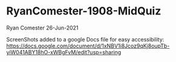 # RyanComester-1908-MidQuiz

Ryan Comester 26-Jun-2021

ScreenShots added to a google Docs file for easy accessibility:
https://docs.google.com/document/d/1xNBV1i8Jcoz9qKj8oupTb-yiW041ABY18hO-xWBgFvM/edit?usp=sharing
